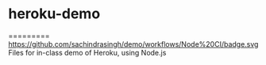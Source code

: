 # heroku-demo
=========
https://github.com/sachindrasingh/demo/workflows/Node%20CI/badge.svg
Files for in-class demo of Heroku, using Node.js
